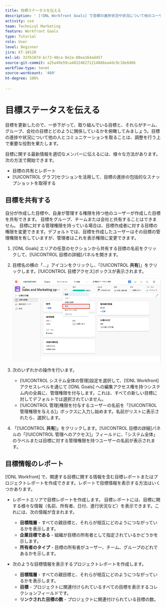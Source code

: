 ```yaml
---
title: 目標ステータスを伝える
description: ' [!DNL Workfront Goals] で目標の進捗状況や状況について他のユーザーとコミュニケーションを取る方法を学びます。'
activity: use
team: Technical Marketing
feature: Workfront Goals
type: Tutorial
role: User
level: Beginner
jira: KT-10120
exl-id: 337b187d-bc73-48ca-9e2a-08ea164ad457
source-git-commit: a25a49e59ca483246271214886ea4dc9c10e8d66
workflow-type: tm+mt
source-wordcount: '469'
ht-degree: 100%

---
```


# 目標ステータスを伝える

目標を更新したので、一歩下がって、取り組んでいる目標と、それらがチーム、グループ、会社の目標とどのように関係しているかを俯瞰してみましょう。目標の進捗や状況について他の人とコミュニケーションを取ることは、調整を行う上で重要な役割を果たします。

目標に関する最新情報を適切なメンバーに伝えるには、様々な方法があります。次の方法で開始できます。

* 目標の共有とレポート
* [!UICONTROL グラフ]セクションを活用して、目標の進捗の包括的なスナップショットを取得する

## 目標を共有する

自分が作成した目標や、自身が管理する権限を持つ他のユーザーが作成した目標を共有できます。 目標をグループ、チームまたは会社と共有することはできません。 目標に対する管理権限を持っている場合は、目標作成者に対する目標の権限を変更できます。デフォルトでは、目標を作成したユーザーはその目標の管理権限を有していますが、管理者はこれを表示権限に変更できます。

1. [!DNL Goals] エリアの任意のセクションから共有する目標の名前をクリックして、[!UICONTROL 目標の詳細]パネルを開きます。

1. 目標名の横の「...」アイコンをクリックし、「[!UICONTROL **共有**]」をクリックします。[!UICONTROL 目標アクセス]ボックスが表示されます。

   ![目標の共有のスクリーンショット](assets/17-workfront-goals-share-a-goal.png)

1. 次のいずれかの操作を行います。

   * [!UICONTROL システム全体の管理]設定を選択して、[!DNL Workfront] アクセスレベルを通じて [!DNL Goals] への編集アクセス権を持つシステム内の全員に、管理権限を付与します。これは、すべての新しい目標に対してデフォルトでは選択されていません。
   * [!UICONTROL 管理]権限を付与するユーザーの名前を「[!UICONTROL 管理権限を与える]」ボックスに入力し始めます。名前がリストに表示されたら、選択します。

1. 「[!UICONTROL **共有**]」をクリックします。[!UICONTROL 目標の詳細]パネルの「[!UICONTROL 管理へのアクセス]」フィールドに、「システム全体」のラベルまたは目標に対する管理権限を持つユーザーの名前が表示されます。

## 目標情報のレポート

[!DNL Workfront] で、関連する目標に関する情報を含む目標レポートまたはプロジェクトレポートを作成できます。レポートで目標情報を表示する方法はいくつかあります。

* レポートエリアで目標レポートを作成します。 目標レポートには、目標に関する様々な情報（名前、所有者、日付、進行状況など）を表示できます。これには、次の情報が含まれます。

   * **目標階層** - すべての親目標と、それらが相互にどのようにつながっているかを表示します。
   * **企業目標である** - 組織が目標の所有者として指定されているかどうかを示します。
   * **所有者のタイプ** - 目標の所有者がユーザー、チーム、グループのどれであるかを示します。

* 次のような目標情報を表示するプロジェクトレポートを作成します。
   * **目標階層** - すべての親目標と、それらが相互にどのようにつながっているかを表示します。
   * **目標** - プロジェクトに関連付けられているすべての目標を表示するコレクションフィールドです。
   * **リンクされた目標の数** - プロジェクトに関連付けられている目標の数。
